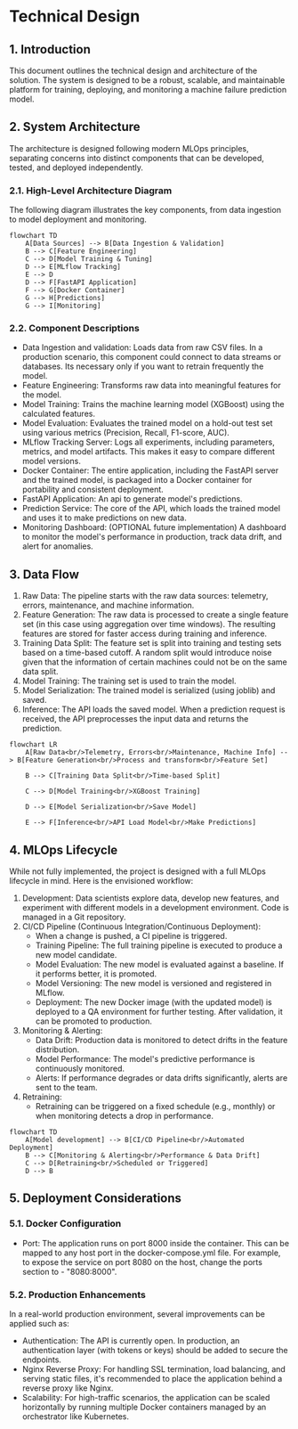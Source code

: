 # Technical Design 
## 1. Introduction
This document outlines the technical design and architecture of the solution. The system is designed to be a robust, scalable, and maintainable platform for training, deploying, and monitoring a machine failure prediction model.
## 2. System Architecture
The architecture is designed following modern MLOps principles, separating concerns into distinct components that can be developed, tested, and deployed independently.
### 2.1. High-Level Architecture Diagram
The following diagram illustrates the key components, from data ingestion to model deployment and monitoring.

```mermaid
flowchart TD
    A[Data Sources] --> B[Data Ingestion & Validation]
    B --> C[Feature Engineering]
    C --> D[Model Training & Tuning]
    D --> E[MLflow Tracking]
    E --> D
    D --> F[FastAPI Application]
    F --> G[Docker Container]
    G --> H[Predictions]
    G --> I[Monitoring]
```

### 2.2. Component Descriptions
-   Data Ingestion and validation: Loads data from raw CSV files. In a production scenario, this component could connect to data streams or databases. Its necessary only if you want to retrain frequently the model.
-   Feature Engineering: Transforms raw data into meaningful features for the model. 
-   Model Training: Trains the machine learning model (XGBoost) using the calculated features.
-   Model Evaluation: Evaluates the trained model on a hold-out test set using various metrics (Precision, Recall, F1-score, AUC). 
-   MLflow Tracking Server: Logs all experiments, including parameters, metrics, and model artifacts. This makes it easy to compare different model versions.
-   Docker Container: The entire application, including the FastAPI server and the trained model, is packaged into a Docker container for portability and consistent deployment.
-   FastAPI Application: An api to generate model's predictions.
-   Prediction Service: The core of the API, which loads the trained model and uses it to make predictions on new data.
-   Monitoring Dashboard: (OPTIONAL future implementation) A dashboard to monitor the model's performance in production, track data drift, and alert for anomalies.


## 3. Data Flow
1.  Raw Data: The pipeline starts with the raw data sources: telemetry, errors, maintenance, and machine information.
2.  Feature Generation: The raw data is processed to create a single feature set (in this case using aggregation over time windows). The resulting features are stored for faster access during training and inference.
3.  Training Data Split: The feature set is split into training and testing sets based on a time-based cutoff. A random split would introduce noise given that the information of certain machines could not be on the same data split.
4.  Model Training: The training set is used to train the model. 
5.  Model Serialization: The trained model is serialized (using joblib) and saved.
6.  Inference: The API loads the saved model. When a prediction request is received, the API preprocesses the input data and returns the prediction.

```mermaid
flowchart LR
    A[Raw Data<br/>Telemetry, Errors<br/>Maintenance, Machine Info] --> B[Feature Generation<br/>Process and transform<br/>Feature Set]
    
    B --> C[Training Data Split<br/>Time-based Split]
    
    C --> D[Model Training<br/>XGBoost Training]
    
    D --> E[Model Serialization<br/>Save Model]
    
    E --> F[Inference<br/>API Load Model<br/>Make Predictions]
```

## 4. MLOps Lifecycle
While not fully implemented, the project is designed with a full MLOps lifecycle in mind. Here is the envisioned workflow:
1.  Development: Data scientists explore data, develop new features, and experiment with different models in a development environment. Code is managed in a Git repository.
2.  CI/CD Pipeline (Continuous Integration/Continuous Deployment):
    -   When a change is pushed, a CI pipeline is triggered.
    -   Training Pipeline: The full training pipeline is executed to produce a new model candidate.
    -   Model Evaluation: The new model is evaluated against a baseline. If it performs better, it is promoted.
    -   Model Versioning: The new model is versioned and registered in MLflow.
    -   Deployment: The new Docker image (with the updated model) is deployed to a QA environment for further testing. After validation, it can be promoted to production.
3.  Monitoring & Alerting:
    -   Data Drift: Production data is monitored to detect drifts in the feature distribution.
    -   Model Performance: The model's predictive performance is continuously monitored.
    -   Alerts: If performance degrades or data drifts significantly, alerts are sent to the team.
4.  Retraining:
    -   Retraining can be triggered on a fixed schedule (e.g., monthly) or when monitoring detects a drop in performance.

```mermaid
flowchart TD
    A[Model development] --> B[CI/CD Pipeline<br/>Automated Deployment]
    B --> C[Monitoring & Alerting<br/>Performance & Data Drift]
    C --> D[Retraining<br/>Scheduled or Triggered]
    D --> B
```

## 5. Deployment Considerations
### 5.1. Docker Configuration
-   Port: The application runs on port 8000 inside the container. This can be mapped to any host port in the docker-compose.yml file. For example, to expose the service on port 8080 on the host, change the ports section to - "8080:8000".

### 5.2. Production Enhancements
In a real-world production environment, several improvements can be applied such as:
-   Authentication: The API is currently open. In production, an authentication layer (with tokens or keys) should be added to secure the endpoints.
-   Nginx Reverse Proxy: For handling SSL termination, load balancing, and serving static files, it's recommended to place the application behind a reverse proxy like Nginx.
-   Scalability: For high-traffic scenarios, the application can be scaled horizontally by running multiple Docker containers managed by an orchestrator like Kubernetes.